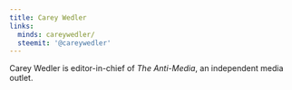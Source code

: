 ```yaml
---
title: Carey Wedler
links:
  minds: careywedler/
  steemit: '@careywedler'
---
```


Carey Wedler is editor-in-chief of _The Anti-Media_, an independent media
outlet.
